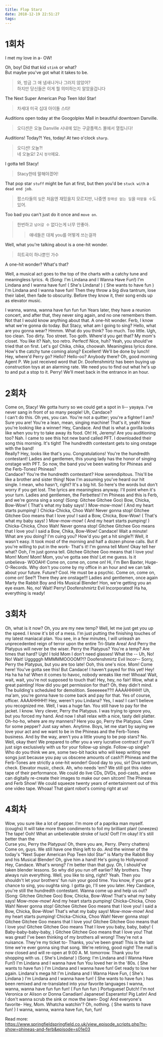 ```yaml
---
title: Flop Starz
date: 2018-12-19 22:51:27
tags:
---
```


# 1회차
I met my love in a- OW!  
> 

Oh, boy! Did that kid `stink` or what?  
But maybe you've got what it takes to be.  
> 와, 방금 그 애 냄새나거나 그러지 않았어?  
> 하지만 당신들은 이게 뭘 의미하는지 알았을겁니다  

The Next Super American Pop Teen Idol Star!  
> 차세대 미국 십대 아이돌 스타!  

Auditions open today at the Googolplex Mall in beautiful downtown Danville.  
> 오디션은 오늘 Danville 시내에 있는 구글플렉스 몰에서 열립니다!  

Auditions! Today?! Yes, today! At two o'clock `sharp`.  
> 오디션! 오늘?!  
> 네 오늘요! 2시 `정각`에요.  

I gotta tell Stacy!  
> Stacy한테 말해야겠어!  

That pop star `stuff` might be fun at first, but then you'd be `stuck with` a `dead end job`.  
> 팝스타들의 `일`은 처음엔 재밌을지 모르지만, 나중엔 `장래성 없는 일`을 `떠맡을 수`도 있어.  

Too bad you can't just do it once and `move on`.  
> 한번하고 `넘어갈 수` 없다는게 너무 안좋아.  
>> 얘네들은 대체 you를 어떻게 쓰는걸까  

Well, what you're talking about is a one-hit wonder.  
> 히트곡이 하나뿐인 가수  

A one-hit wonder? What's that?   

Well, a musical act goes to the top of the charts with a catchy tune and meaningless lyrics.
속
(Song: I'm Lindana and I Wanna Have Fun!) I'm Lindana and I wanna have fun! ( She's Lindana! ) ( She wants to have fun ) I'm Lindana and I wanna have fun! 
Then they throw a big diva tantrum, lose their label, then fade to obscurity.
Before they know it, their song ends up as elevator music.

I wanna, wanna, wanna have fun fun fun 
Years later, they have a reunion concert, and after that, they never sing again, and no one remembers them.
Not that I would know anything about that.
A one-hit wonder.
Ferb, I know what we're gonna do today.
But Stacy, what am I going to sing? Hello, what are you gonna wear? 
Hmmm.
What do you think? Too much.
Too little.
Ugh, too clean.
Too dirty.
Too street.
Too goth.
Where'd you get that? My mom's closet.
You like it? Nah, too retro.
Perfect! Nice, huh? Yeah, you should've tried that on first.
Let's go! Chika, chika, choowah.
Meaningless lyrics done.
How's the catchy tune coming along? Excellent! We'll be done by lunch! 
Hey, where'd Perry go? 
Hello? Hello-oo? Anybody there? Oh, good morning Agent P.
We just received word that Dr.
Doofenshmirtz has been buying up construction toys at an alarming rate.
We need you to find out what he's up to and put a stop to it.
Perry! We'll meet back in the entrance in an hour.

# 2회차
Come on, Stacy! We gotta hurry so we could get a spot in li-- yayaya.
I've never sang in front of so many people! Uh, Candace?   
I can't do this.
Oh yes, you can.
You're not a quitter; you're a fighter! 
I am? Sure you are! You're a lean, mean, singing machine! That's it, yeah! Now you're looking like a winner! Hey, Candace.
And that is what a gorilla looks like when you try to take away its food.
Oh! Hi, Jeremy! Are you auditioning too? Nah.
I came to see this hot new band called PFT.
I downloaded their song this morning.
It's tight! 
The hundredth contestant gets to sing onstage with the band!  
Really? Hey, looks like that's you.
Congratulations! You're the hundredth contestant! 
Ladies and gentlemen, this young lady has the honor of singing onstage with PFT.
So now, the band you've been waiting for Phineas and the Ferb-Tones! Phineas?  
Candace? You're the hundredth contestant? How serendipitous.
This'll be like a brother and sister thing! Now I'm assuming you've heard our hit single.
I mean, who hasn't, right? It's a big hit.
So here's the words but don't worry if you get lost.
The lyrics are meaningless anyway.
I'll point when it's your turn.
Ladies and gentlemen, the Ferbettes! I'm Phineas and this is Ferb, and we're gonna sing a song! (Song: Gitchee Gitchee Goo) Bow, Chicka, Bow-Wow! ( That's what my baby says! ) Mow-mow-mow! ( And my heart starts pumping! ) Chicka-Chicka, Choo Wah! Never gonna stop! Gitchee Gitchee Goo means that I love you! I said a Bow, Chicka, Bow-Wow! ( That's what my baby says! ) Mow-mow-mow! ( And my heart starts pumping! ) Chicka-Chicka, Choo Wah! Never gonna stop! Gitchee Gitchee Goo means that I love you! I said a Bow, Chika, Bow-Wow! Candace! 
Wait a minute! What are you doing? I'm cuing you? How'd you get a hit single?! 
Well, it wasn't easy. It took most of the morning and half a dozen phone calls.
But if you're willing to put in the work- That's it! I'm gonna tell Mom! Okay tell her what? Ooh, I'm just gonna tell.
Gitchee Gitchee Goo means that I love you! Mom! Mom! Mom! Mom, you've gotta see this! Let me guess.
Is it unbelieva- WOOAH! Come on, come on, come on! 
Hi, I'm Ben Baxter, Huge-O-Records.
Why don't you come by my office in an hour and we can talk about your future.
Future? Cool.
He must be a psychic.
Come on, come on, come on! See?! There they are onstage!!! 
Ladies and gentlemen, once again Marty the Rabbit Boy and His Musical Blender! 
Hon, we're getting you an eye exam.
No, no! Wait! Perry! 
Doofenshmirtz Evil Incorporated! Ha ha, everything is ready!  

# 3회차
Oh, what is it now? Oh, you are my new temp? 
Well, let me just get you up the speed.
I know it's bit of a mess.
I'm just putting the finishing touches of my latest maniacal plan.
You see, in a few minutes, 
I will unleash an unprecedented reign of terror upon the entire Tri-State Area! 
And Perry the Platypus will never be the wiser.
Perry the Platypus? You're a temp? Are times that hard? 
Ugh! I told Mom I don't need glasses! 
What the -- Uh, No! No! Wait! Ugggggh MMMMMOOOOM?!? 
Doofenshmirtz Evil Incor-- Sorry, Perry the Platypus, but you are too late! 
Ooh, this one's nice.
Mom! Come here! You've gotta see this! But Candace! I haven't payed for this yet! Hey!  
Ha ha ha ha! When it comes to havoc, nobody wreaks like me! 
Whoaa! Wait, wait, wait, you're not supposed to touch that! Hey, hey, no fair! 
Wow, what a great painting! How did you get permission for that? 
Oh, they didn't mind.
The building's scheduled for demolition.
Seeeeeee??!! AAAAHHHH!! Uh, ma'am, you're gonna have to come back and pay for that.
Yes of course, officer.
AAAAHHHH!! Hey, weren't you Lindana? Yes, I was! I can't believe you recognized me.
Well, I was a huge fan.
You still have to pay for the jacket.
I know.
Very clever, Perry the Platypus.
I was trying to ignore you, but you forced my hand.
And now I shall relax with a nice, tasty deli platter.
Oh-ho-ho, where are my manners? Here you go, Perry the Platypus.
Care for some pepper? Just say when.
Anytime.
Boys, let me start by saying we love your act and we want to be in the Phineas and the Ferb-Tones business.
And by the way, aren't you a little young to be pop stars? No.
Well, okay then! We prepared to offer you a very lucrative contract if you'll just sign exclusively with us for your follow-up single.
Follow-up single? Who do you think we are, some two-bit hacks who will keep writing new songs just because you pay us obscene amounts of cash?! 
Phineas and the Ferb-Tones are strictly a one-hit wonder! Good day to you, sir! Diva tantrum, check.
Elevator music, check.
Ah, who needs 'em? We still got this video tape of their performance.
We could do live CDs, DVDs, pod-casts, and we can digitally re-create their images to make our own sitcom! 
The Phineas and Ferb Show! 
We could squeeze twenty years of entertainment out of this one video tape.
Whoaa! That giant robot's coming right at us! 


# 4회차
Wow, you sure like a lot of pepper.
I'm more of a paprika man myself.
(coughs) It will take more than condiments to foil my brilliant plan! 
(sneezes) The tape! 
Ooh! What an unbelievable stroke of luck! 
Oof! I'm okay! It's still better than the  
Curse you, Perry the Platypus! Oh, there you are, Perry.
(Perry chatters) Come on, guys.
We still have one thing left to do.
And the winner of the today's "Next Super American Pop Teen Idol Star" is Marty the Rabbit Boy and his Musical Blender! Oh, give him a hand! 
He's going to Hollywood! Hey, Candace.
What's wrong? I'm better than that guy.
Oh, I should've taken blender lessons.
So why did you run off earlier? My brothers.
They always ruin everything.
Well, you like to sing, right? Yeah.
Then you shouldn't let your brothers' fun ruin your good time.
You know, if you get a chance to sing, you oughta sing.
I gotta go, I'll see you later.
Hey Candace, you're still the hundredth contestant.
Wanna come up and help us out? (Song: Gitchee Gitchee Goo) Bow, Chicka, Bow-Wow! That's what my baby says! Mow-mow-mow! And my heart starts pumping! Chicka-Chicka, Choo Wah! Never gonna stop! Gitchee Gitchee Goo means that I love you! I said a Bow, Chicka, Bow-Wow! That's what my baby says! Mow-mow-mow! And my heart starts pumping! Chicka-Chicka, Choo Wah! Never gonna stop! Gitchee Gitchee Goo means that I love you! Gitchee Gitchee Goo means that I love you! Gitchee Gitchee Goo means That I love you baby, baby, baby! ( Baby-baby-baby-baby, ) Gitchee Gitchee Goo means that I love you! 
That was great! I've been thinking of my brothers all wrong! They're not a nuisance.
They're my ticket to- 
Thanks, you've been great! This is the last time we're ever gonna sing that song.
We're retiring, good night! The mall is now closed and will re-open at 9:00 A.
M.
tomorrow.
Thank you for shopping with us.
( She's Lindana! ) (Song: I'm Lindana and I Wanna Have Fun!) I'm Lindana and I wanna have fun 
You loved her in the '80s.
( She wants to have fun ) I'm Lindana and I wanna have fun! 
Get ready to love her again.
Lindana's mega hit I'm Lindana and I Wanna Have Fun, 
( She's Lindana ) I'm Lindana and I wanna have fun! ( She wants to have fun ) 
has been remixed and re-translated into your favorite languages I wanna, wanna, wanna have fun fun fun! ( Fun fun fun ) Portuguese! Dutch! I'm not Veronica or Alison or Donna Canadian! Japanese! Esperanto! Pig Latin! And I don't wanna scrub the sink or mow the lawn- Dog! And everyone's favorite- Hey, Mom.
Whatcha watchin'? Oh, nothing.
( She wants to have fun! ) I wanna, wanna, wanna have fun, fun, fun! 

Read more: https://www.springfieldspringfield.co.uk/view_episode_scripts.php?tv-show=phineas-and-ferb&episode=s01e03
<!-- more -->